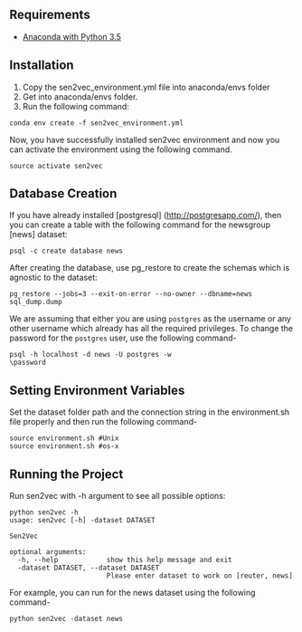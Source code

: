 ## Requirements
* [Anaconda with Python 3.5](https://www.continuum.io/downloads)

## Installation
1. Copy the sen2vec_environment.yml file into anaconda/envs folder
2. Get into anaconda/envs folder.
3. Run the following command:

```
conda env create -f sen2vec_environment.yml
```

Now, you have successfully installed sen2vec environment and now you can activate the environment using the following command. 

```
source activate sen2vec
```

## Database Creation 
If you have already installed [postgresql] (http://postgresapp.com/), then 
you can create a table with the following command for the newsgroup [news] dataset: 

```
psql -c create database news
```

After creating the database, use pg_restore to create the schemas which is agnostic to 
the dataset: 

```
pg_restore --jobs=3 --exit-on-error --no-owner --dbname=news sql_dump.dump
```

We are assuming that either you are using `postgres` as the username or any other username
which already has all the required privileges. To change the password for the `postgres` user,
use the following command-

```
psql -h localhost -d news -U postgres -w
\password
```

## Setting Environment Variables

Set the dataset folder path and the connection string in the environment.sh file properly and 
then run the following command-

```
source environment.sh #Unix
source environment.sh #os-x
```

## Running the Project 
Run sen2vec with -h argument to see all possible options:

```
python sen2vec -h
usage: sen2vec [-h] -dataset DATASET

Sen2Vec

optional arguments:
  -h, --help            show this help message and exit
  -dataset DATASET, --dataset DATASET
                        Please enter dataset to work on [reuter, news]
```

For example, you can run for the news dataset using the following command-

```
python sen2vec -dataset news
```

